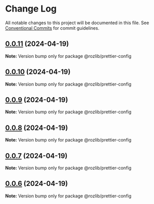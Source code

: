 # Change Log

All notable changes to this project will be documented in this file.
See [Conventional Commits](https://conventionalcommits.org) for commit guidelines.

## [0.0.11](https://github.com/jsrozner/rozlibjs/compare/v0.0.10...v0.0.11) (2024-04-19)

**Note:** Version bump only for package @rozlib/prettier-config





## [0.0.10](https://github.com/jsrozner/rozlibjs/compare/v0.0.9...v0.0.10) (2024-04-19)

**Note:** Version bump only for package @rozlib/prettier-config





## [0.0.9](https://github.com/jsrozner/rozlibjs/compare/v0.0.6...v0.0.9) (2024-04-19)

**Note:** Version bump only for package @rozlib/prettier-config





## [0.0.8](https://github.com/jsrozner/rozlibjs/compare/v0.0.6...v0.0.8) (2024-04-19)

**Note:** Version bump only for package @rozlib/prettier-config





## [0.0.7](https://github.com/jsrozner/rozlibjs/compare/v0.0.6...v0.0.7) (2024-04-19)

**Note:** Version bump only for package @rozlib/prettier-config





## [0.0.6](https://github.com/jsrozner/rozlibjs/compare/v0.0.5...v0.0.6) (2024-04-19)

**Note:** Version bump only for package @rozlib/prettier-config
